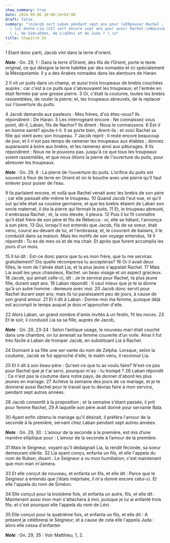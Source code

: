 ```yaml
---
show_summary: true
date: 2024-09-06 20:00:34+02:00
draft: false
summary: "\nJacob sert Laban pendant sept ans pour \xE9pouser Rachel ; mais Laban\
  \ lui donne Lia.\nIl sert encore sept ans pour avoir Rachel.\nNaissance de Ruben\
  \ (, de Sim\xE9on, de L\xE9vi et de Juda ? ).\n"
title: Chapitre 29
---
```





1 Etant donc parti, Jacob vint dans la terre d'orient.

***Note*** :  Gn. 29, 1 : Dans la terre d’Orient, des fils de l’Orient, porte le texte original, ce qui désigne la terre habitée par des nomades et ici spécialement la Mésopotamie. Il y a des Arabes nomades dans les alentours de Haran.

2 Il vit un puits dans un champ, et aussi trois troupeaux de brebis couchées auprès : car c'est à ce puits que s'abreuvaient les troupeaux; et l'entrée en était fermée par une grosse pierre. 3 Or, c'était la coutume, toutes les brebis rassemblées, de rouler la pierre; et, les troupeaux abreuvés, de la replacer sur l'ouverture du puits.


4 Jacob demanda aux pasteurs : Mes frères, d'où êtes-vous? Ils répondirent : De Haran. 5 Les interrogeant encore : Ne connaissez vous point, dit-il, Laban, fils de Nachor? Ils dirent : Nous le connaissons. 6 Est-il en bonne santé? ajouta-t-il. Il se porte bien, dirent-ils : et voici Rachel sa fille qui vient avec son troupeau. 7 Jacob reprit : Il reste encore beaucoup de jour, et il n'est pas temps de ramener les troupeaux aux étables ; donnez auparavant à boire aux brebis, et les ramenez ainsi aux pâturages. 8 Ils répondirent : Nous ne le pouvons pas. jusqu'à ce que tous les troupeaux soient rassemblés, et que nous ôtions la pierre de l'ouverture du puits, pour abreuver les troupeaux.

***Note*** :  Gn. 29, 8 : La pierre de l’ouverture du puits. L’orifice du puits est souvent à fleur de terre en Orient et on le bouche avec une pierre qu’il faut enlever pour puiser de l’eau.


9 Ils parlaient encore, et voilà que Rachel venait avec les brebis de son père ; car elle paissait elle-même le troupeau. 10 Quand Jacob l'eut vue, et qu'il sut qu'elle était sa cousine germaine, et que les brebis étaient de Laban son oncle maternel, il ôta la pierre qui fermait le puits. 11 Et, le troupeau abreuvé, il embrassa Rachel ; et, la voix élevée, il pleura. 12 Puis il lui fit connaître qu'il était frère de son père et fils de Rébecca : or, elle se hâtant, l'annonça à son père, 13 Qui, lorsqu'il eut entendu que Jacob, fils de sa soeur, était venu, courut au-devant de lui, et l'embrassa; et, le couvrant de baisers, il le conduisit dans sa maison. Mais les motifs de son voyage entendus, 14 Il répondit : Tu es de mes os et de ma chair. Et après que furent accomplis les jours d'un mois.


15 Il lui dit : Est-ce donc parce que tu es mon frère, que tu me serviras gratuitement? Dis quelle récompense tu accepteras? 16 Or il avait deux filles; le nom de l'aînée était Lia, et la plus jeune s'appelait Rachel. 17 Mais Lia avait les yeux chassieux, Rachel. un beau visage et un aspect gracieux. 18 Jacob, qui aimait celle-ci, dit : Je te servirai pour Rachel, ta plus jeune fille, durant sept ans. 19 Laban répondit : Il vaut mieux que je te la donne qu'à un autre homme : demeure avec moi. 20 Jacob donc servit pour Rachel durant sept ans; mais ils lui paraissaient peu de jours, à cause de son grand amour. 21 Et il dit à Laban : Donne-moi ma femme, puisque déjà est accompli le temps auquel je dois m'approcher d'elle.


22 Alors Laban, un grand nombre d'amis invités à un festin, fit les noces. 23 Et le soir, il conduisit Lia sa sa fille, auprès de Jacob,

***Note*** :  Gn. 29, 23-24 : Selon l’antique usage, le nouveau mari était couché dans une chambre, on lui amenait sa femme couverte d’un voile. Ainsi il fut très facile à Laban de tromper Jacob, en substituant Lia à Rachel.

24 Donnant à sa fille une ser vante du nom de Zelpha. Lorsque, selon la coutume, Jacob se fut approché d'elle, le matin venu, il reconnut Lia.


25 Et il dit à son beau-père : Qu'est-ce que tu as voulu faire? N'est-ce pas pour Rachel que je t'ai servi, pourquoi m'as - tu trompé ? 26 Laban répondit : Ce n'est pas la coutume dans notre pays, de donner d'abord les plus jeunes en mariage. 27 Achève la semaine des jours de ce mariage, et je te donnerai aussi Rachel pour le travail que tu devras faire à mon service, pendant sept autres années.


28 Jacob consentit à la proposition ; et la semaine s'étant passée, il prit pour femme Rachel, 29 A laquelle son père avait donné pour servante Bala.


30 Ayant enfin obtenu le mariage qu'il désirait, il préféra l'amour de la seconde à la première, servant chez Laban pendant sept autres années.

***Note*** :  Gn. 29, 30 : L’amour de la seconde à la première, est mis d’une manière elliptique pour : L’amour de la seconde à l’amour de la première.


31 Mais le Seigneur, voyant qu'il dédaignait Lia, la rendit féconde, sa soeur demeurant stérile. 32 Lia ayant conçu, enfanta un fils, et elle l'appela du nom de Ruben, disant : Le Seigneur a vu mon humiliation; c'est maintenant que mon mari m'aimera.


33 Et elle conçut de nouveau, et enfanta un fils, et elle dit : Parce que le Seigneur a entendu que j'étais méprisée, il m'a donné encore celui-ci. Et elle l'appela du nom de Siméon.


34 Elle conçut pour la troisième fois, et enfanta un autre, fils, et elle dit : Maintenant aussi mon mari s'attachera à moi, puisque je lui ai enfanté trois fils; et c'est pourquoi elle l'appela du nom de Lévi.


35 Elle conçut pour la quatrième fois, et enfanta un fils, et elle dit : A présent je célébrerai le Seigneur; et à cause de cela elle l'appela Juda : alors elle cessa d'enfanter.

***Note*** :  Gn. 29, 35 : Voir Matthieu, 1, 2.

